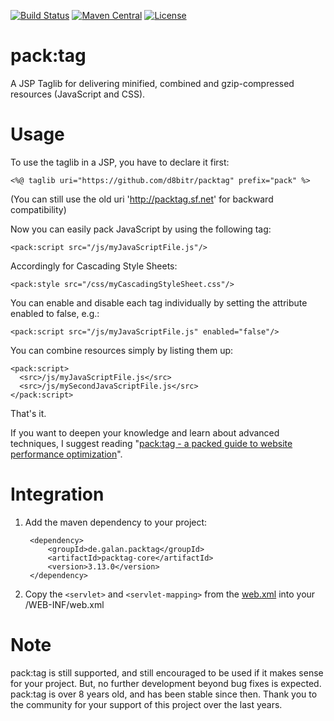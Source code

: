 [![Build Status](https://img.shields.io/travis/galan/packtag.svg?style=flat)](https://travis-ci.org/galan/packtag)
[![Maven Central](https://img.shields.io/maven-central/v/de.galan.packtag/packtag-core.svg?style=flat)](https://maven-badges.herokuapp.com/maven-central/de.galan.packtag/packtag-core)
[![License](https://img.shields.io/github/license/galan/packtag.svg?style=flat)](https://www.apache.org/licenses/LICENSE-2.0.html)

# pack:tag

A JSP Taglib for delivering minified, combined and gzip-compressed resources (JavaScript and CSS).

# Usage

To use the taglib in a JSP, you have to declare it first:

    <%@ taglib uri="https://github.com/d8bitr/packtag" prefix="pack" %>

(You can still use the old uri 'http://packtag.sf.net' for backward compatibility)

Now you can easily pack JavaScript by using the following tag:

    <pack:script src="/js/myJavaScriptFile.js"/>

Accordingly for Cascading Style Sheets:

    <pack:style src="/css/myCascadingStyleSheet.css"/>

You can enable and disable each tag individually by setting the attribute enabled to false, e.g.:

    <pack:script src="/js/myJavaScriptFile.js" enabled="false"/>

You can combine resources simply by listing them up:

    <pack:script>
      <src>/js/myJavaScriptFile.js</src>
      <src>/js/mySecondJavaScriptFile.js</src>
    </pack:script>

That's it.

If you want to deepen your knowledge and learn about advanced techniques, I suggest reading "[pack:tag - a packed guide to website performance optimization](https://github.com/galan/packtag/raw/master/documentation/packtag%20-%20a%20packed%20guide%20to%20website%20performance%20optimization.pdf)".


# Integration

1. Add the maven dependency to your project:

        <dependency>
            <groupId>de.galan.packtag</groupId>
            <artifactId>packtag-core</artifactId>
            <version>3.13.0</version>
        </dependency>

2. Copy the `<servlet>` and `<servlet-mapping>` from the [web.xml](https://github.com/galan/packtag/blob/master/packtag-testsite/src/main/webapp/WEB-INF/web.xml) into your
/WEB-INF/web.xml


# Note
pack:tag is still supported, and still encouraged to be used if it makes sense for your project. But, no further development beyond bug fixes is expected. pack:tag is over 8 years old, and has been stable since then. Thank you to the community for your support of this project over the last years.

